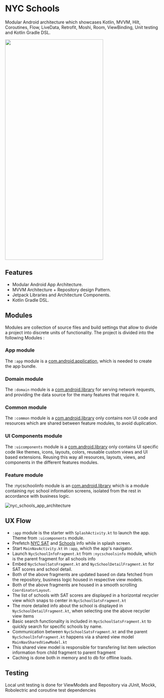# NYC Schools

Modular Android architecture which showcases Kotlin, MVVM, Hilt, Coroutines, Flow, LiveData, Retrofit, Moshi, Room, ViewBinding, Unit testing and Kotlin Gradle DSL.

<img src="https://user-images.githubusercontent.com/833213/201635169-b16105a9-0632-4802-96b1-34b2b64b7bfb.gif" width="320" height="720"/>

## Features

* Modular Android App Architecture.
* MVVM Architecture + Repository design Pattern.
* Jetpack Libraries and Architecture Components.
* Kotlin Gradle DSL.

## Modules

Modules are collection of source files and build settings that allow to divide a project into discrete units of functionality. The project is divided into the following Modules :

### App module
The `:app` module is a [com.android.application](https://developer.android.com/studio/build/configure-app-module), which is needed to create the app bundle.

### Domain module
The `:domain` module is a [com.android.library](https://developer.android.com/studio/projects/android-library) for serving network requests, and providing the data source for the many features that require it.

### Common module
The `:common` module is a [com.android.library](https://developer.android.com/studio/projects/android-library) only contains non UI code and resources which are shared between feature modules, to avoid duplication.

### UI Components module
The `:uicomponents` module is a [com.android.library](https://developer.android.com/studio/projects/android-library) only contains UI specific code like themes, icons, layouts, colors, reusable custom views and UI based extensions. Reusing this way all resources, layouts, views, and components in the different features modules.

### Feature module
The :nycschoolinfo module is an [com.android.library](https://developer.android.com/studio/projects/android-library) which is a module containing nyc school information screens, isolated from the rest in accordance with business logic.

![nyc_schools_app_architecture](https://user-images.githubusercontent.com/833213/201615297-6399dd4d-f9f8-4110-9289-a4d9724372d6.jpg)

## UX Flow

* `:app` module is the starter with `SplashActivity.kt` to launch the app. Theme from `:uicomponents` module.
* Prefetch [NYC SAT](https://dev.socrata.com/foundry/data.cityofnewyork.us/f9bf-2cp4) and [Schools](https://dev.socrata.com/foundry/data.cityofnewyork.us/s3k6-pzi2) info while in splash screen.
* Start `MainNavActivity.kt` in `:app`, which the app's navigator.
* Launch `NycSchoolInfoFragment.kt` from `:nycschoolsinfo` module, which is the parent fragment for all schools info
* Embed `NycSchoolSatsFragment.kt` and `NycSchoolDetailFragment.kt` for SAT scores and school detail.
* Both of the above fragments are updated based on data fetched from the repository, business logic housed in respective view models.
* Both of the above fragments are housed in a smooth scrolling `CoordinatorLayout`.
* The list of schools with SAT scores are displayed in a horizontal recycler view which snaps to center in `NycSchoolSatsFragment.kt`
* The more detailed info about the school is displayed in `NycSchoolDetailFragment.kt`, when selecting one the above recycler view items
* Basic search functionality is included in `NycSchoolSatsFragment.kt` to quickly search for specific schools by name.
* Communication between `NycSchoolSatsFragment.kt` and the parent `NycSchoolInfoFragment.kt` happens via a shared view model `MainNavSharedViewModel.kt`
* This shared view model is responsible for transfering list item selection information from child fragment to parent fragment
* Caching is done both in memory and to db for offline loads.

## Testing

Local unit testing is done for ViewModels and Repository via JUnit, Mockk, Robolectric and coroutine test dependencies
